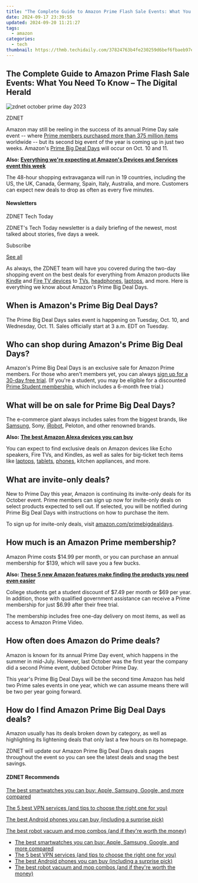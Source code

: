 ```yaml
---
title: "The Complete Guide to Amazon Prime Flash Sale Events: What You Need To Know – The Digital Herald"
date: 2024-09-17 23:39:55
updated: 2024-09-20 11:21:27
tags:
  - amazon
categories:
  - tech
thumbnail: https://thmb.techidaily.com/37824763b4fe230259d6bef6fbaeb97e72f0109764846d4b08ba179c365c9b27.jpg
---
```


## The Complete Guide to Amazon Prime Flash Sale Events: What You Need To Know – The Digital Herald

![zdnet october prime day 2023](https://www.zdnet.com/a/img/resize/78f6edf02d3349ab128ac2da95a6212278884d38/2023/09/26/bbd12d85-1f23-45f4-8fd8-adf72fe15c31/zdnet-october-prime-day-2023-2.png?auto=webp&width=1280)

ZDNET

Amazon may still be reeling in the success of its annual Prime Day sale event -- where [Prime members purchased more than 375 million items](https://buy.geni.us/Proxy.ashx?TSID=368250&GR%5FURL=https%3A%2F%2Fwww.aboutamazon.com%2Fnews%2Fretail%2Famazon-prime-day-2023-stats%3Ftag%3Dzd-buy-button-20%26ascsubtag%3D%5F%5FCOM%5FCLICK%5FID%5F%5F%7Ca541a4b7-bbdf-4f99-ac23-644cde083e6a%7Cdtp&dtb=1) worldwide -- but its second big event of the year is coming up in just two weeks. Amazon's [Prime Big Deal Days](https://buy.geni.us/Proxy.ashx?TSID=368250&GR%5FURL=https%3A%2F%2Fwww.amazon.com%2Fprimebigdealdays%3Ftag%3Dzd-buy-button-20%26ascsubtag%3D%5F%5FCOM%5FCLICK%5FID%5F%5F%7Ca541a4b7-bbdf-4f99-ac23-644cde083e6a%7Cdtp&dtb=1) will occur on Oct. 10 and 11\. 

**Also:** [**Everything we're expecting at Amazon's Devices and Services event this week**](https://www.zdnet.com/home-and-office/smart-home/everything-were-expecting-at-amazons-devices-and-services-event-this-week/)

The 48-hour shopping extravaganza will run in 19 countries, including the US, the UK, Canada, Germany, Spain, Italy, Australia, and more. Customers can expect new deals to drop as often as every five minutes. 

#### Newsletters

ZDNET Tech Today

ZDNET's Tech Today newsletter is a daily briefing of the newest, most talked about stories, five days a week.

 Subscribe

[See all](https://www.zdnet.com/newsletters/)

As always, the ZDNET team will have you covered during the two-day shopping event on the best deals for everything from Amazon products like [Kindle](https://buy.geni.us/Proxy.ashx?TSID=368250&GR%5FURL=https%3A%2F%2Fwww.amazon.com%2Fb%2F%3Fnode%3D6669702011%26tag%3Dzd-buy-button-20%26ascsubtag%3D%5F%5FCOM%5FCLICK%5FID%5F%5F%7Ca541a4b7-bbdf-4f99-ac23-644cde083e6a%7Cdtp&dtb=1) and [Fire TV devices](https://buy.geni.us/Proxy.ashx?TSID=368250&GR%5FURL=https%3A%2F%2Fwww.amazon.com%2Fb%2F%3Fie%3DUTF8%26node%3D8521791011%26tag%3Dzd-buy-button-20%26ascsubtag%3D%5F%5FCOM%5FCLICK%5FID%5F%5F%7Ca541a4b7-bbdf-4f99-ac23-644cde083e6a%7Cdtp&dtb=1) to [TVs](https://www.zdnet.com/home-and-office/home-entertainment/best-tv), [headphones](http://zdnet.com/article/best-headphones), [laptops](https://www.zdnet.com/article/best-laptop), and more. Here is everything we know about Amazon's Prime Big Deal Days. 

## When is Amazon's Prime Big Deal Days?

The Prime Big Deal Days sales event is happening on Tuesday, Oct. 10, and Wednesday, Oct. 11\. Sales officially start at 3 a.m. EDT on Tuesday.

## Who can shop during Amazon's Prime Big Deal Days?

Amazon's Prime Big Deal Days is an exclusive sale for Amazon Prime members. For those who aren't members yet, you can always [sign up for a 30-day free trial](https://buy.geni.us/Proxy.ashx?TSID=368250&GR%5FURL=https%3A%2F%2Fwww.amazon.com%2Fap%2Fsignin%3Fopenid.pape.max%5Fauth%5Fage%3D3600%26openid.return%5Fto%3Dhttps%3A%2F%2Fwww.amazon.com%2Fmc%3Fref%5F%3Dnav%5FAccountFlyout%5Fprime%26openid.identity%3Dhttp%3A%2F%2Fspecs.openid.net%2Fauth%2F2.0%2Fidentifier%5Fselect%26openid.assoc%5Fhandle%3Damzn%5Fmembershipcentral%5Fus%26openid.mode%3Dcheckid%5Fsetup%26language%3Den%5FUS%26openid.claimed%5Fid%3Dhttp%3A%2F%2Fspecs.openid.net%2Fauth%2F2.0%2Fidentifier%5Fselect%26openid.ns%3Dhttp%3A%2F%2Fspecs.openid.net%2Fauth%2F2.0%26tag%3Dzd-buy-button-20%26ascsubtag%3D%5F%5FCOM%5FCLICK%5FID%5F%5F%7Ca541a4b7-bbdf-4f99-ac23-644cde083e6a%7Cdtp&dtb=1). (If you're a student, you may be eligible for a discounted [Prime Student membership](https://www.zdnet.com/article/how-to-switch-to-a-prime-student-membership/), which includes a 6-month free trial.) 

## What will be on sale for Prime Big Deal Days?

The e-commerce giant always includes sales from the biggest brands, like [Samsung](https://www.zdnet.com/article/samsung-deals/), Sony, [iRobot](https://www.zdnet.com/home-and-office/robot-vacuum-deals/), Peloton, and other renowned brands. 

**Also:** [**The best Amazon Alexa devices you can buy**](https://www.zdnet.com/article/best-alexa-devices/)

You can expect to find exclusive deals on Amazon devices like Echo speakers, Fire TVs, and Kindles, as well as sales for big-ticket tech items like [laptops](https://www.zdnet.com/article/best-laptop/), [tablets](https://www.zdnet.com/article/best-tablet/), [phones](https://www.zdnet.com/article/best-phone/), kitchen appliances, and more.

## What are invite-only deals?

New to Prime Day this year, Amazon is continuing its invite-only deals for its October event. Prime members can sign up now for invite-only deals on select products expected to sell out. If selected, you will be notified during Prime Big Deal Days with instructions on how to purchase the item. 

To sign up for invite-only deals, visit [amazon.com/primebigdealdays](https://buy.geni.us/Proxy.ashx?TSID=368250&GR%5FURL=https%3A%2F%2Fcts.businesswire.com%2Fct%2FCT%3Fid%3Dsmartlink%26url%3Dhttp%3A%2F%2Fwww.amazon.com%2Fprimebigdealdays%26esheet%3D53556209%26newsitemid%3D20230917651463%26lan%3Den-US%26anchor%3Damazon.com%2Fprimebigdealdays%26index%3D13%26md5%3D362577da1176effcd71771fd209dfeb5%26tag%3Dzd-buy-button-20%26ascsubtag%3D%5F%5FCOM%5FCLICK%5FID%5F%5F%7Ca541a4b7-bbdf-4f99-ac23-644cde083e6a%7Cdtp&dtb=1).

## How much is an Amazon Prime membership?

Amazon Prime costs $14.99 per month, or you can purchase an annual membership for $139, which will save you a few bucks. 

**Also:** [**These 5 new Amazon features make finding the products you need even easier**](https://www.zdnet.com/article/these-5-new-amazon-features-making-finding-the-product-you-need-even-easier/)

College students get a student discount of $7.49 per month or $69 per year. In addition, those with qualified government assistance can receive a Prime membership for just $6.99 after their free trial.

The membership includes free one-day delivery on most items, as well as access to Amazon Prime Video. 

## How often does Amazon do Prime deals?

Amazon is known for its annual Prime Day event, which happens in the summer in mid-July. However, last October was the first year the company did a second Prime event, dubbed October Prime Day.

This year's Prime Big Deal Days will be the second time Amazon has held two Prime sales events in one year, which we can assume means there will be two per year going forward. 

## How do I find Amazon Prime Big Deal Days deals?

Amazon usually has its deals broken down by category, as well as highlighting its lightening deals that only last a few hours on its homepage.

ZDNET will update our Amazon Prime Big Deal Days deals pages throughout the event so you can see the latest deals and snag the best savings.

#### **ZDNET** Recommends

[The best smartwatches you can buy: Apple, Samsung, Google, and more compared](https://www.zdnet.com/article/best-smartwatch/ "The best smartwatches you can buy: Apple, Samsung, Google, and more compared")

[The 5 best VPN services (and tips to choose the right one for you)](https://www.zdnet.com/article/best-vpn/ "The 5 best VPN services (and tips to choose the right one for you)")

[The best Android phones you can buy (including a surprise pick)](https://www.zdnet.com/article/best-android-phone/ "The best Android phones you can buy (including a surprise pick)")

[The best robot vacuum and mop combos (and if they're worth the money)](https://www.zdnet.com/article/best-robot-vacuum-mop/ "The best robot vacuum and mop combos (and if they're worth the money)")

* [The best smartwatches you can buy: Apple, Samsung, Google, and more compared](https://www.zdnet.com/article/best-smartwatch/ "The best smartwatches you can buy: Apple, Samsung, Google, and more compared")
* [The 5 best VPN services (and tips to choose the right one for you)](https://www.zdnet.com/article/best-vpn/ "The 5 best VPN services (and tips to choose the right one for you)")
* [The best Android phones you can buy (including a surprise pick)](https://www.zdnet.com/article/best-android-phone/ "The best Android phones you can buy (including a surprise pick)")
* [The best robot vacuum and mop combos (and if they're worth the money)](https://www.zdnet.com/article/best-robot-vacuum-mop/ "The best robot vacuum and mop combos (and if they're worth the money)")

<ins class="adsbygoogle"
     style="display:block"
     data-ad-format="autorelaxed"
     data-ad-client="ca-pub-7571918770474297"
     data-ad-slot="1223367746"></ins>



<ins class="adsbygoogle"
     style="display:block"
     data-ad-client="ca-pub-7571918770474297"
     data-ad-slot="8358498916"
     data-ad-format="auto"
     data-full-width-responsive="true"></ins>
